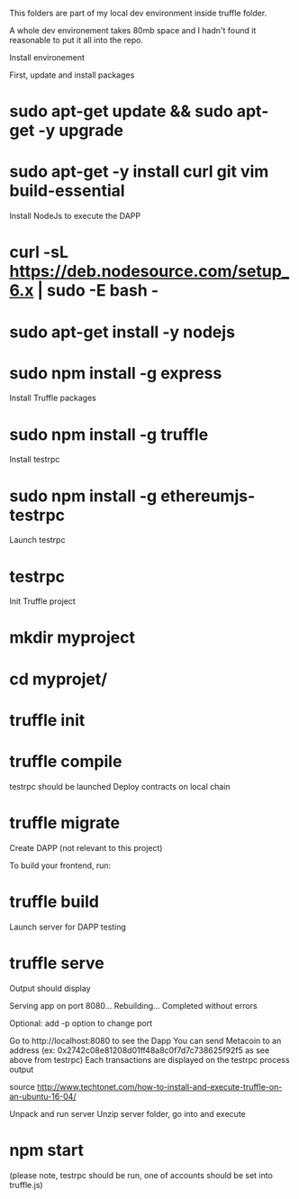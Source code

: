 This folders are part of my local dev environment inside truffle folder. 

A whole dev environement takes 80mb space and I hadn't found it reasonable to put it all into the repo.

Install environement

First, update and install packages

# sudo apt-get update && sudo apt-get -y upgrade
# sudo apt-get -y install curl git vim build-essential

Install NodeJs to execute the DAPP

# curl -sL https://deb.nodesource.com/setup_6.x | sudo -E bash -
# sudo apt-get install -y nodejs
# sudo npm install -g express

Install Truffle packages

# sudo npm install -g truffle

Install testrpc

# sudo npm install -g ethereumjs-testrpc

Launch testrpc

# testrpc

Init Truffle project

# mkdir myproject
# cd myprojet/
# truffle init
# truffle compile

testrpc should be launched
Deploy contracts on local chain

# truffle migrate

Create DAPP (not relevant to this project)

To build your frontend, run:

# truffle build

Launch server for DAPP testing

# truffle serve

Output should display

Serving app on port 8080...
Rebuilding...
Completed without errors

Optional: add -p option to change port

Go to http://localhost:8080 to see the Dapp
You can send Metacoin to an address (ex: 0x2742c08e81208d01ff48a8c0f7d7c738625f92f5 as see above from testrpc)
Each transactions are displayed on the testrpc process output

source http://www.techtonet.com/how-to-install-and-execute-truffle-on-an-ubuntu-16-04/

Unpack and run server
Unzip server folder, go into and execute

# npm start

(please note, testrpc should be run, one of accounts should be set into truffle.js)
